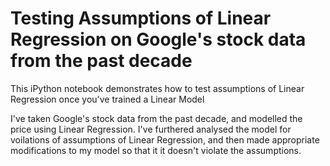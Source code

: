 # Testing Assumptions of Linear Regression on Google's stock data from the past decade

This iPython notebook demonstrates how to test assumptions of Linear Regression once you've trained a Linear Model 

I've taken Google's stock data from the past decade, and modelled the price using Linear Regression. I've furthered analysed the model for voilations of assumptions of Linear Regression, and then made appropriate modifications to my model so that it it doesn't violate the assumptions. 

